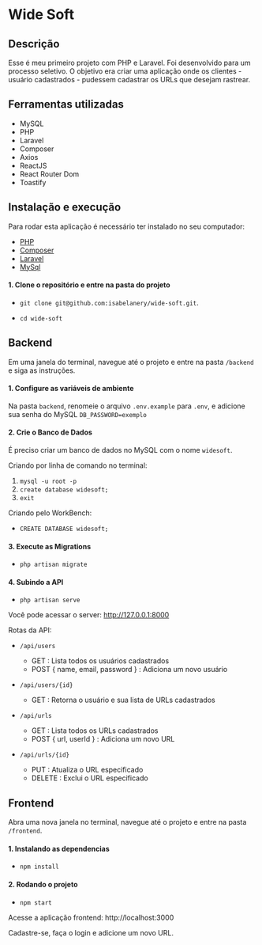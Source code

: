 # Wide Soft

## Descrição
Esse é meu primeiro projeto com PHP e Laravel.
Foi desenvolvido para um processo seletivo. 
O objetivo era criar uma aplicação onde os clientes - usuário cadastrados - pudessem cadastrar os URLs que desejam rastrear. 

## Ferramentas utilizadas
- MySQL
- PHP
- Laravel
- Composer
- Axios
- ReactJS
- React Router Dom
- Toastify

## Instalação e execução
Para rodar esta aplicação é necessário ter instalado no seu computador:
- [PHP](https://www.php.net/manual/pt_BR/install.php)
- [Composer](https://getcomposer.org/)
- [Laravel](https://laravel.com/docs/4.2#install-composer)
- [MySql](https://dev.mysql.com/doc/mysql-getting-started/en/)

#### 1. Clone o repositório e entre na pasta do projeto

  - `git clone git@github.com:isabelanery/wide-soft.git`.

  - `cd wide-soft` 

## Backend
Em uma janela do terminal, navegue até o projeto e entre na pasta `/backend` e siga as instruções.

#### 1. Configure as variáveis de ambiente
Na pasta `backend`, renomeie o arquivo `.env.example` para `.env`, e adicione sua senha do MySQL
`DB_PASSWORD=exemplo`

#### 2. Crie o Banco de Dados
É preciso criar um banco de dados no MySQL com o nome `widesoft`.

Criando por linha de comando no terminal: 
  1. `mysql -u root -p`
  2. `create database widesoft;`
  3. `exit`

Criando pelo WorkBench: 
  - `CREATE DATABASE widesoft;`

#### 3. Execute as Migrations 
  - `php artisan migrate`

#### 4. Subindo a API 
  - `php artisan serve`

Você pode acessar o server: http://127.0.0.1:8000

Rotas da API:
- `/api/users` 
    - GET : Lista todos os usuários cadastrados
    - POST { name, email, password } : Adiciona um novo usuário

- `/api/users/{id}`
    - GET : Retorna o usuário e sua lista de URLs cadastrados

- `/api/urls`
    - GET : Lista todos os URLs cadastrados
    - POST { url, userId } : Adiciona um novo URL

- `/api/urls/{id}`
    - PUT : Atualiza o URL especificado
    - DELETE : Exclui o URL especificado

## Frontend
Abra uma nova janela no terminal, navegue até o projeto e entre na pasta `/frontend`.

#### 1. Instalando as dependencias
  - `npm install`

#### 2. Rodando o projeto
  - `npm start`

Acesse a aplicação frontend: http://localhost:3000

Cadastre-se, faça o login e adicione um novo URL. 